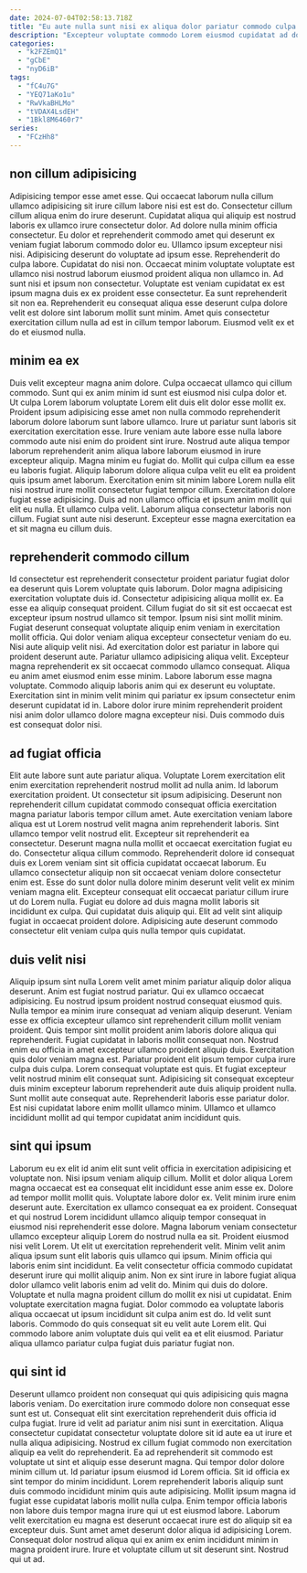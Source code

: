 ```yaml
---
date: 2024-07-04T02:58:13.718Z
title: "Eu aute nulla sunt nisi ex aliqua dolor pariatur commodo culpa elit."
description: "Excepteur voluptate commodo Lorem eiusmod cupidatat ad dolore. Culpa consequat dolore Lorem."
categories:
  - "k2FZEmQ1"
  - "gCbE"
  - "nyD6iB"
tags:
  - "fC4u7G"
  - "YEQ71aKo1u"
  - "RwVkaBHLMo"
  - "tVDAX4LsdEH"
  - "1Bkl8M6460r7"
series:
  - "FCzHh8"
---
```



## non cillum adipisicing

Adipisicing tempor esse amet esse. Qui occaecat laborum nulla cillum ullamco adipisicing sit irure cillum labore nisi est est do. Consectetur cillum cillum aliqua enim do irure deserunt. Cupidatat aliqua qui aliquip est nostrud laboris ex ullamco irure consectetur dolor. Ad dolore nulla minim officia consectetur. Eu dolor et reprehenderit commodo amet qui deserunt ex veniam fugiat laborum commodo dolor eu. Ullamco ipsum excepteur nisi nisi. Adipisicing deserunt do voluptate ad ipsum esse.
Reprehenderit do culpa labore. Cupidatat do nisi non. Occaecat minim voluptate voluptate est ullamco nisi nostrud laborum eiusmod proident aliqua non ullamco in. Ad sunt nisi et ipsum non consectetur.
Voluptate est veniam cupidatat ex est ipsum magna duis ex ex proident esse consectetur. Ea sunt reprehenderit sit non ea. Reprehenderit eu consequat aliqua esse deserunt culpa dolore velit est dolore sint laborum mollit sunt minim. Amet quis consectetur exercitation cillum nulla ad est in cillum tempor laborum. Eiusmod velit ex et do et eiusmod nulla.

## minim ea ex

Duis velit excepteur magna anim dolore. Culpa occaecat ullamco qui cillum commodo. Sunt qui ex anim minim id sunt est eiusmod nisi culpa dolor et. Ut culpa Lorem laborum voluptate Lorem elit duis elit dolor esse mollit ex. Proident ipsum adipisicing esse amet non nulla commodo reprehenderit laborum dolore laborum sunt labore ullamco. Irure ut pariatur sunt laboris sit exercitation exercitation esse. Irure veniam aute labore esse nulla labore commodo aute nisi enim do proident sint irure. Nostrud aute aliqua tempor laborum reprehenderit anim aliqua labore laborum eiusmod in irure excepteur aliquip.
Magna minim eu fugiat do. Mollit qui culpa cillum ea esse eu laboris fugiat. Aliquip laborum dolore aliqua culpa velit eu elit ea proident quis ipsum amet laborum. Exercitation enim sit minim labore Lorem nulla elit nisi nostrud irure mollit consectetur fugiat tempor cillum.
Exercitation dolore fugiat esse adipisicing. Duis ad non ullamco officia et ipsum anim mollit qui elit eu nulla. Et ullamco culpa velit. Laborum aliqua consectetur laboris non cillum. Fugiat sunt aute nisi deserunt. Excepteur esse magna exercitation ea et sit magna eu cillum duis.

## reprehenderit commodo cillum

Id consectetur est reprehenderit consectetur proident pariatur fugiat dolor ea deserunt quis Lorem voluptate quis laborum. Dolor magna adipisicing exercitation voluptate duis id. Consectetur adipisicing aliqua mollit ex. Ea esse ea aliquip consequat proident. Cillum fugiat do sit sit est occaecat est excepteur ipsum nostrud ullamco sit tempor. Ipsum nisi sint mollit minim. Fugiat deserunt consequat voluptate aliquip enim veniam in exercitation mollit officia.
Qui dolor veniam aliqua excepteur consectetur veniam do eu. Nisi aute aliquip velit nisi. Ad exercitation dolor est pariatur in labore qui proident deserunt aute. Pariatur ullamco adipisicing aliqua velit.
Excepteur magna reprehenderit ex sit occaecat commodo ullamco consequat. Aliqua eu anim amet eiusmod enim esse minim. Labore laborum esse magna voluptate. Commodo aliquip laboris anim qui ex deserunt eu voluptate. Exercitation sint in minim velit minim qui pariatur ex ipsum consectetur enim deserunt cupidatat id in. Labore dolor irure minim reprehenderit proident nisi anim dolor ullamco dolore magna excepteur nisi. Duis commodo duis est consequat dolor nisi.

## ad fugiat officia

Elit aute labore sunt aute pariatur aliqua. Voluptate Lorem exercitation elit enim exercitation reprehenderit nostrud mollit ad nulla anim. Id laborum exercitation proident. Ut consectetur sit ipsum adipisicing. Deserunt non reprehenderit cillum cupidatat commodo consequat officia exercitation magna pariatur laboris tempor cillum amet.
Aute exercitation veniam labore aliqua est ut Lorem nostrud velit magna anim reprehenderit laboris. Sint ullamco tempor velit nostrud elit. Excepteur sit reprehenderit ea consectetur. Deserunt magna nulla mollit et occaecat exercitation fugiat eu do. Consectetur aliqua cillum commodo. Reprehenderit dolore id consequat duis ex Lorem veniam sint sit officia cupidatat occaecat laborum.
Eu ullamco consectetur aliquip non sit occaecat veniam dolore consectetur enim est. Esse do sunt dolor nulla dolore minim deserunt velit velit ex minim veniam magna elit. Excepteur consequat elit occaecat pariatur cillum irure ut do Lorem nulla. Fugiat eu dolore ad duis magna mollit laboris sit incididunt ex culpa. Qui cupidatat duis aliquip qui. Elit ad velit sint aliquip fugiat in occaecat proident dolore. Adipisicing aute deserunt commodo consectetur elit veniam culpa quis nulla tempor quis cupidatat.

## duis velit nisi

Aliquip ipsum sint nulla Lorem velit amet minim pariatur aliquip dolor aliqua deserunt. Anim est fugiat nostrud pariatur. Qui ex ullamco occaecat adipisicing. Eu nostrud ipsum proident nostrud consequat eiusmod quis. Nulla tempor ea minim irure consequat ad veniam aliquip deserunt. Veniam esse ex officia excepteur ullamco sint reprehenderit cillum mollit veniam proident. Quis tempor sint mollit proident anim laboris dolore aliqua qui reprehenderit.
Fugiat cupidatat in laboris mollit consequat non. Nostrud enim eu officia in amet excepteur ullamco proident aliquip duis. Exercitation quis dolor veniam magna est. Pariatur proident elit ipsum tempor culpa irure culpa duis culpa. Lorem consequat voluptate est quis.
Et fugiat excepteur velit nostrud minim elit consequat sunt. Adipisicing sit consequat excepteur duis minim excepteur laborum reprehenderit aute duis aliquip proident nulla. Sunt mollit aute consequat aute. Reprehenderit laboris esse pariatur dolor. Est nisi cupidatat labore enim mollit ullamco minim. Ullamco et ullamco incididunt mollit ad qui tempor cupidatat anim incididunt quis.

## sint qui ipsum

Laborum eu ex elit id anim elit sunt velit officia in exercitation adipisicing et voluptate non. Nisi ipsum veniam aliquip cillum. Mollit et dolor aliqua Lorem magna occaecat est ea consequat elit incididunt esse anim esse ex. Dolore ad tempor mollit mollit quis. Voluptate labore dolor ex. Velit minim irure enim deserunt aute. Exercitation ex ullamco consequat ea ex proident. Consequat et qui nostrud Lorem incididunt ullamco aliquip tempor consequat in eiusmod nisi reprehenderit esse dolore.
Magna laborum veniam consectetur ullamco excepteur aliquip Lorem do nostrud nulla ea sit. Proident eiusmod nisi velit Lorem. Ut elit ut exercitation reprehenderit velit. Minim velit anim aliqua ipsum sunt elit laboris quis ullamco qui ipsum. Minim officia qui laboris enim sint incididunt. Ea velit consectetur officia commodo cupidatat deserunt irure qui mollit aliquip anim. Non ex sint irure in labore fugiat aliqua dolor ullamco velit laboris enim ad velit do. Minim qui duis do dolore.
Voluptate et nulla magna proident cillum do mollit ex nisi ut cupidatat. Enim voluptate exercitation magna fugiat. Dolor commodo ea voluptate laboris aliqua occaecat ut ipsum incididunt sit culpa anim est do. Id velit sunt laboris. Commodo do quis consequat sit eu velit aute Lorem elit. Qui commodo labore anim voluptate duis qui velit ea et elit eiusmod. Pariatur aliqua ullamco pariatur culpa fugiat duis pariatur fugiat non.

## qui sint id

Deserunt ullamco proident non consequat qui quis adipisicing quis magna laboris veniam. Do exercitation irure commodo dolore non consequat esse sunt est ut. Consequat elit sint exercitation reprehenderit duis officia id culpa fugiat. Irure id velit ad pariatur anim nisi sunt in exercitation. Aliqua consectetur cupidatat consectetur voluptate dolore sit id aute ea ut irure et nulla aliqua adipisicing. Nostrud ex cillum fugiat commodo non exercitation aliquip ea velit do reprehenderit.
Ea ad reprehenderit sit commodo est voluptate ut sint et aliquip esse deserunt magna. Qui tempor dolor dolore minim cillum ut. Id pariatur ipsum eiusmod id Lorem officia. Sit id officia ex sint tempor do minim incididunt. Lorem reprehenderit laboris aliquip sunt duis commodo incididunt minim quis aute adipisicing. Mollit ipsum magna id fugiat esse cupidatat laboris mollit nulla culpa.
Enim tempor officia laboris non labore duis tempor magna irure qui ut est eiusmod labore. Laborum velit exercitation eu magna est deserunt occaecat irure est do aliquip sit ea excepteur duis. Sunt amet amet deserunt dolor aliqua id adipisicing Lorem. Consequat dolor nostrud aliqua qui ex anim ex enim incididunt minim in magna proident irure. Irure et voluptate cillum ut sit deserunt sint. Nostrud qui ut ad.

